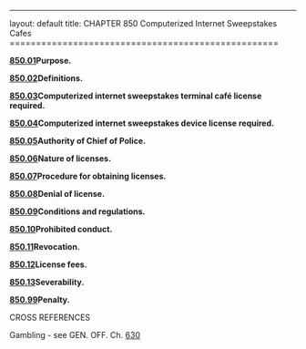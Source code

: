 ---
layout: default 
title: CHAPTER 850 Computerized Internet Sweepstakes Cafes ===================================================

[**850.01**](3de925d6.html)**Purpose.**

[**850.02**](3dede3eb.html)**Definitions.**

[**850.03**](3dfc827b.html)**Computerized internet sweepstakes terminal
café license required.**

[**850.04**](3e00c775.html)**Computerized internet sweepstakes device
license required.**

[**850.05**](3e0441fd.html)**Authority of Chief of Police.**

[**850.06**](3e08ff95.html)**Nature of licenses.**

[**850.07**](3e10c152.html)**Procedure for obtaining licenses.**

[**850.08**](3e38ee19.html)**Denial of license.**

[**850.09**](3e47c675.html)**Conditions and regulations.**

[**850.10**](3e5cde0a.html)**Prohibited conduct.**

[**850.11**](3e6a098b.html)**Revocation.**

[**850.12**](3e7328f4.html)**License fees.**

[**850.13**](3e79b7f4.html)**Severability.**

[**850.99**](3e7c8741.html)**Penalty.**

CROSS REFERENCES

Gambling - see GEN. OFF. Ch. [630](2e530852.html)
